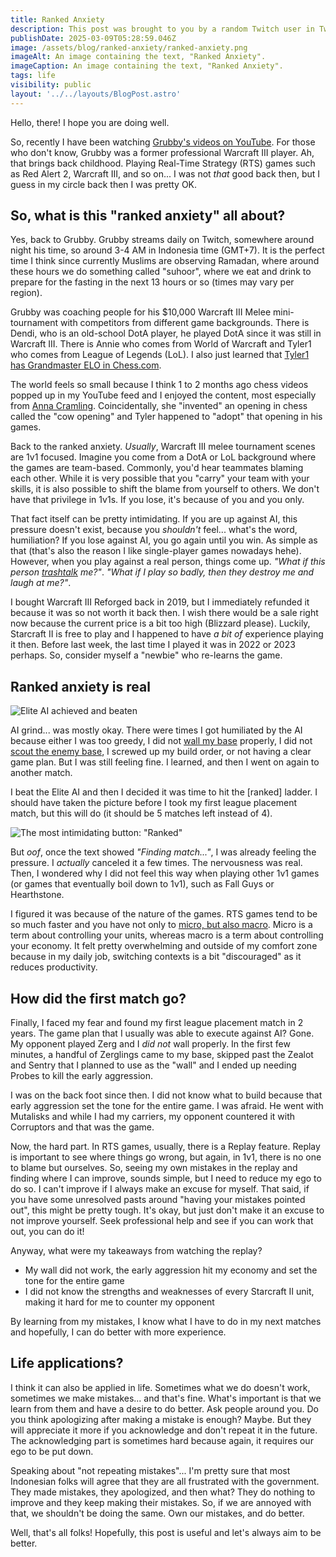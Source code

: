 ```yaml
---
title: Ranked Anxiety
description: This post was brought to you by a random Twitch user in Twitch chat.
publishDate: 2025-03-09T05:28:59.046Z
image: /assets/blog/ranked-anxiety/ranked-anxiety.png
imageAlt: An image containing the text, "Ranked Anxiety".
imageCaption: An image containing the text, "Ranked Anxiety".
tags: life
visibility: public
layout: '../../layouts/BlogPost.astro'
---
```


Hello, there! I hope you are doing well.

So, recently I have been watching [Grubby's videos on YouTube](http://www.youtube.com/@FollowGrubby). For those who don't know, Grubby was a former professional Warcraft III player. Ah, that brings back childhood. Playing Real-Time Strategy (RTS) games such as Red Alert 2, Warcraft III, and so on... I was not _that_ good back then, but I guess in my circle back then I was pretty OK.

## So, what is this "ranked anxiety" all about?

Yes, back to Grubby. Grubby streams daily on Twitch, somewhere around night his time, so around 3-4 AM in Indonesia time (GMT+7). It is the perfect time I think since currently Muslims are observing Ramadan, where around these hours we do something called "suhoor", where we eat and drink to prepare for the fasting in the next 13 hours or so (times may vary per region).

Grubby was coaching people for his $10,000 Warcraft III Melee mini-tournament with competitors from different game backgrounds. There is Dendi, who is an old-school DotA player, he played DotA since it was still in Warcraft III. There is Annie who comes from World of Warcraft and Tyler1 who comes from League of Legends (LoL). I also just learned that [Tyler1 has Grandmaster ELO in Chess.com](https://www.youtube.com/watch?v=Gler9fDuhRY).

The world feels so small because I think 1 to 2 months ago chess videos popped up in my YouTube feed and I enjoyed the content, most especially from [Anna Cramling](https://www.youtube.com/annacramling). Coincidentally, she "invented" an opening in chess called the "cow opening" and Tyler happened to "adopt" that opening in his games.

Back to the ranked anxiety. _Usually_, Warcraft III melee tournament scenes are 1v1 focused. Imagine you come from a DotA or LoL background where the games are team-based. Commonly, you'd hear teammates blaming each other. While it is very possible that you "carry" your team with your skills, it is also possible to shift the blame from yourself to others. We don't have that privilege in 1v1s. If you lose, it's because of you and you only.

That fact itself can be pretty intimidating. If you are up against AI, this pressure doesn't exist, because you _shouldn't_ feel... what's the word, humiliation? If you lose against AI, you go again until you win. As simple as that (that's also the reason I like single-player games nowadays hehe). However, when you play against a real person, things come up. _"What if this person [trashtalk](https://dictionary.cambridge.org/dictionary/english/trash-talk) me?"_. _"What if I play so badly, then they destroy me and laugh at me?"_.

I bought Warcraft III Reforged back in 2019, but I immediately refunded it because it was so not worth it back then. I wish there would be a sale right now because the current price is a bit too high (Blizzard please). Luckily, Starcraft II is free to play and I happened to have _a bit of_ experience playing it then. Before last week, the last time I played it was in 2022 or 2023 perhaps. So, consider myself a "newbie" who re-learns the game.

## Ranked anxiety is real

![Elite AI achieved and beaten](/assets/blog/ranked-anxiety/elite-ai.png)

AI grind... was mostly okay. There were times I got humiliated by the AI because either I was too greedy, I did not [wall my base](https://liquipedia.net/starcraft/Walling) properly, I did not [scout the enemy base](https://liquipedia.net/starcraft2/Scouting), I screwed up my build order, or not having a clear game plan. But I was still feeling fine. I learned, and then I went on again to another match.

I beat the Elite AI and then I decided it was time to hit the [ranked] ladder. I should have taken the picture before I took my first league placement match, but this will do (it should be 5 matches left instead of 4).

![The most intimidating button: "Ranked"](/assets/blog/ranked-anxiety/ranked-match.png)

But _oof_, once the text showed _"Finding match..."_, I was already feeling the pressure. I _actually_ canceled it a few times. The nervousness was real. Then, I wondered why I did not feel this way when playing other 1v1 games (or games that eventually boil down to 1v1), such as Fall Guys or Hearthstone.

I figured it was because of the nature of the games. RTS games tend to be so much faster and you have not only to [micro, but also macro](https://liquipedia.net/starcraft/Micro_and_Macro). Micro is a term about controlling your units, whereas macro is a term about controlling your economy. It felt pretty overwhelming and outside of my comfort zone because in my daily job, switching contexts is a bit "discouraged" as it reduces productivity.

## How did the first match go?

Finally, I faced my fear and found my first league placement match in 2 years. The game plan that I usually was able to execute against AI? Gone. My opponent played Zerg and I _did not_ wall properly. In the first few minutes, a handful of Zerglings came to my base, skipped past the Zealot and Sentry that I planned to use as the "wall" and I ended up needing Probes to kill the early aggression.

I was on the back foot since then. I did not know what to build because that early aggression set the tone for the entire game. I was afraid. He went with Mutalisks and while I had my carriers, my opponent countered it with Corruptors and that was the game.

Now, the hard part. In RTS games, usually, there is a Replay feature. Replay is important to see where things go wrong, but again, in 1v1, there is no one to blame but ourselves. So, seeing my own mistakes in the replay and finding where I can improve, sounds simple, but I need to reduce my ego to do so. I can't improve if I always make an excuse for myself. That said, if you have some unresolved pasts around "having your mistakes pointed out", this might be pretty tough. It's okay, but just don't make it an excuse to not improve yourself. Seek professional help and see if you can work that out, you can do it!

Anyway, what were my takeaways from watching the replay?

- My wall did not work, the early aggression hit my economy and set the tone for the entire game
- I did not know the strengths and weaknesses of every Starcraft II unit, making it hard for me to counter my opponent

By learning from my mistakes, I know what I have to do in my next matches and hopefully, I can do better with more experience.

## Life applications?

I think it can also be applied in life. Sometimes what we do doesn't work, sometimes we make mistakes... and that's fine. What's important is that we learn from them and have a desire to do better. Ask people around you. Do you think apologizing after making a mistake is enough? Maybe. But they will appreciate it more if you acknowledge and don't repeat it in the future. The acknowledging part is sometimes hard because again, it requires our ego to be put down.

Speaking about "not repeating mistakes"... I'm pretty sure that most Indonesian folks will agree that they are all frustrated with the government. They made mistakes, they apologized, and then what? They do nothing to improve and they keep making their mistakes. So, if we are annoyed with that, we shouldn't be doing the same. Own our mistakes, and do better.

Well, that's all folks! Hopefully, this post is useful and let's always aim to be better.
